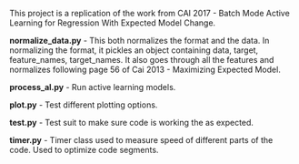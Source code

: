 This project is a replication of the work from CAI 2017 - Batch Mode Active Learning for Regression With Expected Model Change.

**normalize_data.py** - This both normalizes the format and the data.  In normalizing the format, it pickles an object containing data, target, feature_names, target_names.  It also goes through all the features and normalizes following page 56 of Cai 2013 - Maximizing Expected Model.

**process_al.py** - Run active learning models.

**plot.py** - Test different plotting options.

**test.py** - Test suit to make sure code is working the as expected.

**timer.py** - Timer class used to measure speed of different parts of the code.  Used to optimize code segments.
